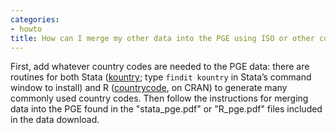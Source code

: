 ```yaml
---
categories:
- howto
title: How can I merge my other data into the PGE using ISO or other country codes?
---
```


First, add whatever country codes are needed to the PGE data: there are routines for both Stata ([kountry](http://www.stata-journal.com/article.html?article=dm0038); type `findit kountry` in Stata’s command window to install) and R ([countrycode](http://cran.r-project.org/web/packages/countrycode/countrycode.pdf), on CRAN) to generate many commonly used country codes. Then follow the instructions for merging data into the PGE found in the "stata_pge.pdf" or "R_pge.pdf" files included in the data download.
